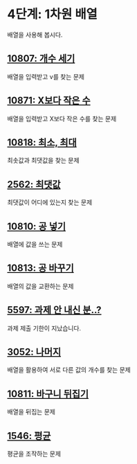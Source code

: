 # 4단계: 1차원 배열

배열을 사용해 봅시다.

## [10807: 개수 세기](https://www.acmicpc.net/problem/10807)

배열을 입력받고 v를 찾는 문제

## [10871: X보다 작은 수](https://www.acmicpc.net/problem/10871)

배열을 입력받고 X보다 작은 수를 찾는 문제

## [10818: 최소, 최대](https://www.acmicpc.net/problem/10818)

최솟값과 최댓값을 찾는 문제

## [2562: 최댓값](https://www.acmicpc.net/problem/2562)

최댓값이 어디에 있는지 찾는 문제

## [10810: 공 넣기](https://www.acmicpc.net/problem/10810)

배열에 값을 쓰는 문제

## [10813: 공 바꾸기](https://www.acmicpc.net/problem/10813)

배열의 값을 교환하는 문제

## [5597: 과제 안 내신 분..?](https://www.acmicpc.net/problem/5597)

과제 제출 기한이 지났습니다.

## [3052: 나머지](https://www.acmicpc.net/problem/3052)

배열을 활용하여 서로 다른 값의 개수를 찾는 문제

## [10811: 바구니 뒤집기](https://www.acmicpc.net/problem/10811)

배열을 뒤집는 문제

## [1546: 평균](https://www.acmicpc.net/problem/1546)

평균을 조작하는 문제

